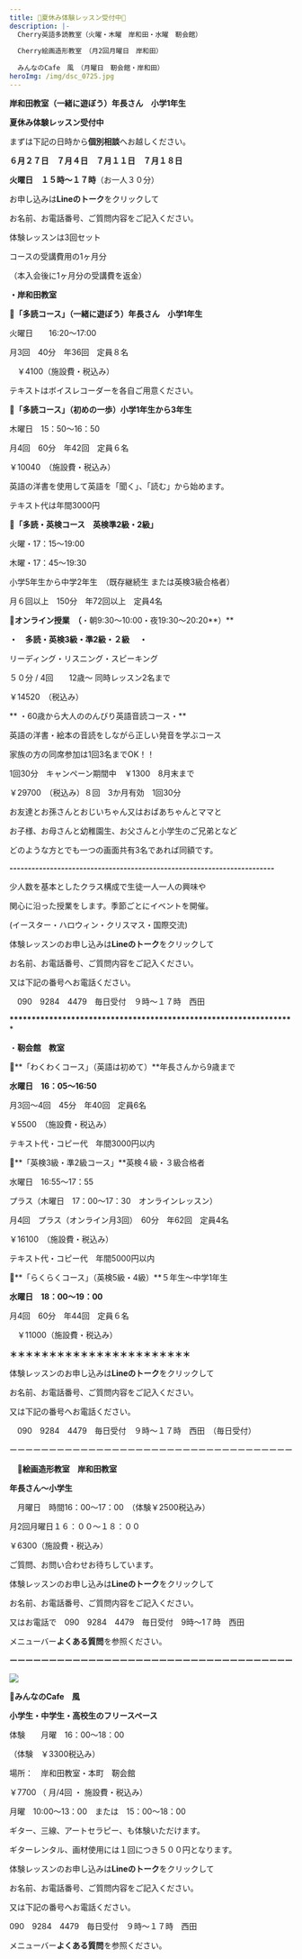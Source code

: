 ```yaml
---
title: 🍒夏休み体験レッスン受付中🍒
description: |-
  Cherry英語多読教室（火曜・木曜　岸和田・水曜　靭会館）
  　　　
  Cherry絵画造形教室　（月2回月曜日　岸和田）
  　　
  みんなのCafe　風　（月曜日　靭会館・岸和田）　
heroImg: /img/dsc_0725.jpg
---
```

**岸和田教室（一緒に遊ぼう）年長さん　小学1年生**　

**夏休み体験レッスン受付中**

まずは下記の日時から**個別相談**へお越しください。

**６月２７日　７月４日　７月１１日　７月１８日**

**火曜日　１５時～１７時**（お一人３０分）

お申し込みは**Lineのトーク**をクリックして

お名前、お電話番号、ご質問内容をご記入ください。

体験レッスンは3回セット

コースの受講費用の1ヶ月分

（本入会後に1ヶ月分の受講費を返金）

**・岸和田教室**

🍒**「多読コース」（一緒に遊ぼう）年長さん　小学1年生**　

火曜日　　16:20～17:00 

月3回　40分　年36回　定員８名　

　￥4100（施設費・税込み）

テキストはボイスレコーダーを各自ご用意ください。

🍒**「多読コース」（初めの一歩）小学1年生から3年生**　　　

木曜日　15：50～16：50　

月4回　60分　年42回　定員６名

￥10040　（施設費・税込み）

英語の洋書を使用して英語を「聞く」、「読む」から始めます。

テキスト代は年間3000円

🍒**「多読・英検コース　英検準2級・2級」**

火曜・17：15～19:00　

木曜・17：45～19:30

小学5年生から中学2年生　（既存継続生 または英検3級合格者）

月６回以上　150分　年72回以上　定員4名

🍒**オンライン授業　（**・朝9:30～10:00・夜19:30～20:20**）**

   **・　多読・英検3級・準2級・２級　  ・**　　　

リーディング・リスニング・スピーキング

５０分  / 4回　　12歳～   同時レッスン2名まで     

￥14520　（税込み）　

 ** ・60歳から大人ののんびり英語音読コース・**　　　

英語の洋書・絵本の音読をしながら正しい発音を学ぶコース

家族の方の同席参加は1回3名までOK！！

1回30分　キャンペーン期間中　￥1300　8月末まで

￥29700　（税込み）８回　3か月有効　1回30分

お友達とお孫さんとおじいちゃん又はおばあちゃんとママと

お子様、お母さんと幼稚園生、お父さんと小学生のご兄弟となど

どのような方とでも一つの画面共有3名であれば同額です。

**\------------------------------------------------------------------------**

少人数を基本としたクラス構成で生徒一人一人の興味や

関心に沿った授業をします。季節ごとにイベントを開催。

(イースター・ハロウィン・クリスマス・国際交流)　　　

体験レッスンのお申し込みは**Lineのトーク**をクリックして

お名前、お電話番号、ご質問内容をご記入ください。

又は下記の番号へお電話ください。

　090　9284　4479　毎日受付　９時～１７時　西田

**\*\*\*\*\*\*\*\*\*\*\*\*\*\*\*\*\*\*\*\*\*\*\*\*\*\*\*\*\*\*\*\*\*\*\*\*\*\*\*\*\*\*\*\*\*\*\*\*\*\*\*\*\*\*\*\*\*\*\*\*\*\*\*\****

・**靭会館　教室**　　　

🍒**「わくわくコース」（英語は初めて）**年長さんから9歳まで

**水曜日　16：05～16:50**　

月3回～4回　45分　年40回　定員6名　

￥5500　（施設費・税込み）

テキスト代・コピー代　年間3000円以内

🍒**「英検3級・準2級コース」**英検４級・３級合格者

水曜日　16:55～17：55　

プラス（木曜日　17：00～17：30　オンラインレッスン）

月4回　プラス（オンライン月3回）　60分　年62回　定員4名

￥16100　（施設費・税込み）

テキスト代・コピー代　年間5000円以内

🍒**「らくらくコース」（英検5級・4級）**５年生～中学1年生

**水曜日　18：00～19：00**

月4回　60分　年44回　定員６名

　￥11000（施設費・税込み）　　　

**＊＊＊＊＊＊＊＊＊＊＊＊＊＊＊＊＊＊＊＊＊＊＊**

体験レッスンのお申し込みは**Lineのトーク**をクリックして

お名前、お電話番号、ご質問内容をご記入ください。

又は下記の番号へお電話ください。

　090　9284　4479　毎日受付　９時～１７時　西田　（毎日受付）

ーーーーーーーーーーーーーーーーーーーーーーーーーーーーーーーーーーーー

　🍒**絵画造形教室**　**岸和田教室**

**年長さん～小学生**

　月曜日　時間16：00～17：00　（体験￥2500税込み）

月2回月曜日１６：００～１８：００

￥6300（施設費・税込み）

ご質問、お問い合わせお待ちしています。

体験レッスンのお申し込みは**Lineのトーク**をクリックして

お名前、お電話番号、ご質問内容をご記入ください。

又はお電話で　090　9284　4479　毎日受付　9時～1７時　西田

メニューバー**よくある質問**を参照ください。

**ーーーーーーーーーーーーーーーーーーーーーーーーーーーーーーーーーーーー**

![](/img/key-g73526cd3b_640.jpg)

🍒**みんなのCafe　風**

**小学生・中学生・高校生のフリースペース**

体験　　月曜　16：00～18：00

（体験　￥3300税込み）

場所：　岸和田教室・本町　靭会館　

￥7700    （ 月/4回 ・  施設費・税込み）         

月曜　10:00～13：00　または　15：00～18：00

ギター、三線、アートセラピー、も体験いただけます。

ギターレンタル、画材使用には１回につき５００円となります。

体験レッスンのお申し込みは**Lineのトーク**をクリックして

お名前、お電話番号、ご質問内容をご記入ください。

又は下記の番号へお電話ください。

090　9284　4479　毎日受付　９時～１７時　西田　

メニューバー**よくある質問**を参照ください。